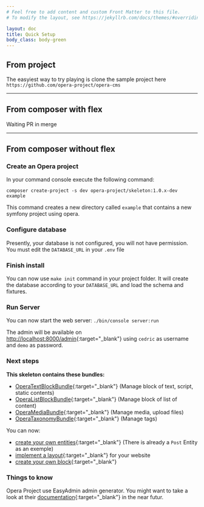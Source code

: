 ```yaml
---
# Feel free to add content and custom Front Matter to this file.
# To modify the layout, see https://jekyllrb.com/docs/themes/#overriding-theme-defaults

layout: doc
title: Quick Setup
body_class: body-green
---
```


## From project

The easyiest way to try playing is clone the sample project here `https://github.com/opera-project/opera-cms`

---
## From composer with flex

Waiting PR in merge

---
## From composer without flex


### Create an Opera project

In your command console execute the following command:

```
composer create-project -s dev opera-project/skeleton:1.0.x-dev example
```

This command creates a new directory called `example` that contains a new symfony project using opera.

### Configure database

Presently, your database is not configured, you will not have permission.
You must edit the `DATABASE_URL` in your `.env` file

### Finish install

You can now use `make init` command in your project folder. It will create the database according to your `DATABASE_URL` and load the schema and fixtures.

### Run Server

You can now start the web server:
`./bin/console server:run`

The admin will be available on [http://localhost:8000/admin](http://localhost:8000/admin){:target="_blank"} using `cedric` as username and `demo` as password.

### Next steps

**This skeleton contains these bundles:**

- [OperaTextBlockBundle](/OperaTextBlockBundle){:target="_blank"} (Manage block of text, script, static contents)
- [OperaListBlockBundle](OperaListBlockBundle){:target="_blank"} (Manage block of list of content)
- [OperaMediaBundle](OperaMediaBundle){:target="_blank"} (Manage media, upload files)
- [OperaTaxonomyBundle](OperaTaxonomyBundle){:target="_blank"} (Manage tags)

You can now:
- [create your own entities](/entities){:target="_blank"} (There is already a `Post` Entity as an exemple)
- [implement a layout](/layouts){:target="_blank"} for your website
- [create your own block](/blocks){:target="_blank"}

### Things to know

Opera Project use EasyAdmin admin generator. You might want to take a look at their [documentation](https://symfony.com/doc/current/bundles/EasyAdminBundle/index.html){:target="_blank"} in the near futur.
